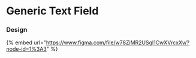 # Generic Text Field



### Design

{% embed url="https://www.figma.com/file/w78ZiMR2USgl1CwXVrcxXv/?node-id=1%3A3" %}




